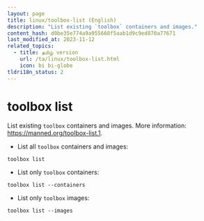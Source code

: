 ```yaml
---
layout: page
title: linux/toolbox-list (English)
description: "List existing `toolbox` containers and images."
content_hash: d0be35e774a9a955668f5aab1d9c9ed870a77671
last_modified_at: 2023-11-12
related_topics:
  - title: தமிழ் version
    url: /ta/linux/toolbox-list.html
    icon: bi bi-globe
tldri18n_status: 2
---
```

# toolbox list

List existing `toolbox` containers and images.
More information: <https://manned.org/toolbox-list.1>.

- List all `toolbox` containers and images:

`toolbox list`

- List only `toolbox` containers:

`toolbox list --containers`

- List only `toolbox` images:

`toolbox list --images`
